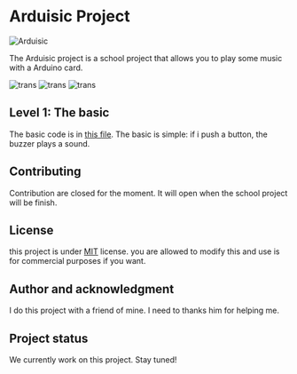 # Arduisic Project
![Arduisic](https://i.imgur.com/AkCfebt.gif)

The Arduisic project is a school project that allows you to play some music with a Arduino card.

![trans](https://i.imgur.com/b8cBG07.gif) ![trans](https://i.imgur.com/b8cBG07.gif) ![trans](https://i.imgur.com/b8cBG07.gif) 

## Level 1: The basic

The basic code is in [this file](https://github.com/Betawolfy/ArduisicProject/blob/main/niveau%201.ino). The basic is simple: if i push a button, the buzzer plays a sound.

## Contributing
Contribution are closed for the moment. It will open when the school project will be finish.

## License
this project is under [MIT](https://github.com/Betawolfy/ArduisicProject/blob/main/LICENSE) license. you are allowed to modify this and use is for commercial purposes if you want.

## Author and acknowledgment
I do this project with a friend of mine. I need to thanks him for helping me.

## Project status
We currently work on this project. Stay tuned! 
